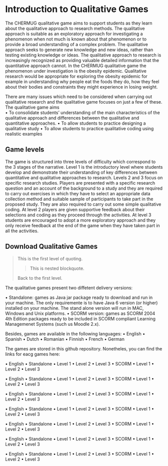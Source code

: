 Introduction to Qualitative Games
=================================


The CHERMUG qualitative game aims to support students as they learn about the qualitative approach to research methods. The qualitative approach is suitable as an exploratory approach for investigating a phenomenon when not much is known about that phenomenon or to provide a broad understanding of a complex problem. The qualitative approach seeks to generate new knowledge and new ideas, rather than testing existing knowledge or ideas. The qualitative approach to research is increasingly recognized as providing valuable detailed information that the quantitative approach cannot. In the CHERMUG qualitative game the phenomenon under investigation is the obesity epidemic. Qualitative research would be appropriate for exploring the obesity epidemic for example in understanding why people eat the foods they do, how they feel about their bodies and constraints they might experience in losing weight. 

There are many issues which need to be considered when carrying out qualitative research and the qualitative game focuses on just a few of these. The qualitative game aims  
•	To consolidate students’ understanding of the main characteristics of the qualitative approach and differences between the qualitative and quantitative approaches. 
•	To allow students to practice designing a qualitative study 
•	To allow students to practice qualitative coding using realistic examples

Game levels 
-----------

The game is structured into three levels of difficulty which correspond to the 3 stages of the narrative. Level 1 is the introductory level where students develop and demonstrate their understanding of key differences between quantitative and qualitative approaches to research. Levels 2 and 3 focus on specific research studies. Players are presented with a specific research question and an account of the background to a study and they are required to carry out exercises in which they have to select an appropriate data collection method and suitable sample of participants to take part in the proposed study. They are also required to carry out some simple qualitative coding. At level 2 players are given supportive feedback about their selections and coding as they proceed through the activities. At level 3 students are encouraged to adopt a more exploratory approach and they only receive feedback at the end of the game when they have taken part in all the activities.

Download Qualitative Games
--------------------------

> This is the first level of quoting.
>
> > This is nested blockquote.
>
> Back to the first level.


The qualitative games present two diffetent delivery versions:

•	Standalone: games as Java jar package ready to download and run in your machine. The only requiremente is to have Java 6 version (or higher) installed on your machine. The stand alone version will run in MAC, Windows and Unix platforms. 
•	SCORM version: games as SCORM 2004 4th Edition packages ready to be included in SCORM compliant Learning Managemenet Systems (such us Moodle 2.x).

Besides, games are available in the following languages:
•	English
•	Spanish
•	Dutch
• Romanian
•	Finnish
• French
•	German


The games are stored in this github repository. Nonetheles, you can find the links for eacg games here:

•	English
  •	Standalone
    •	Level 1
    •	Level 2
    •	Level 3
  •	SCORM
    •	Level 1
    •	Level 2
    •	Level 3
    
•	English
  •	Standalone
    •	Level 1
    •	Level 2
    •	Level 3
  •	SCORM
    •	Level 1
    •	Level 2
    •	Level 3
    
    
•	English
  •	Standalone
    •	Level 1
    •	Level 2
    •	Level 3
  •	SCORM
    •	Level 1
    •	Level 2
    •	Level 3
    
•	English
  •	Standalone
    •	Level 1
    •	Level 2
    •	Level 3
  •	SCORM
    •	Level 1
    •	Level 2
    •	Level 3
    
•	English
  •	Standalone
    •	Level 1
    •	Level 2
    •	Level 3
  •	SCORM
    •	Level 1
    •	Level 2
    •	Level 3
    
•	English
  •	Standalone
    •	Level 1
    •	Level 2
    •	Level 3
  •	SCORM
    •	Level 1
    •	Level 2
    •	Level 3
    
•	English
  •	Standalone
    •	Level 1
    •	Level 2
    •	Level 3
  •	SCORM
    •	Level 1
    •	Level 2
    •	Level 3
    
    
